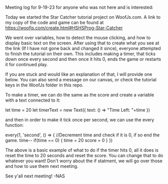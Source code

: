 Meeting log for 9-19-23 for anyone who was not here and is interested:

Today we started the Star Catcher tutorial project on WoofJs.com.
A link to my copy of the code and game can be found at https://woofjs.com/create.html#HSHSProg-Star-Catcher

We went over variables, how to detect the mouse clicking, and how to display basic text on the screen. 
After using that to create what you see at the link (If I have not gone back and changed it since), everyone attempted to finish the tutorial on their own.
This includes making a timer, that ticks down once every second and then once it hits 0, ends the game or restarts it for continued play.

If you are stuck and would like an explanation of that, I will provide one below. 
You can also send a message on our canvas, or check the tutorial keys in the WoofJs folder in this repo.

To make a timer, we can do the same as the score and create a variable with a text connected to it:

let time = 20
let timerText = new Text({
    text: () => "Time Left: "+time
})

and then in order to make it tick once per second, we can use the every function: 

every(1, 'second', () => {
  //Decrement time and check if it is 0, if so end the game.
  time--
  if(time == 0) {
    time = 20
    score = 0
  }
})

The above is a basic example of what to do if the timer hits 0, all it does is reset the time to 20 seconds and reset the score.
You can change that to do whatever you want! Don't worry about the if statment, we will go over those and how to use them next meeting.

See y'all next meeting!
-NAS
